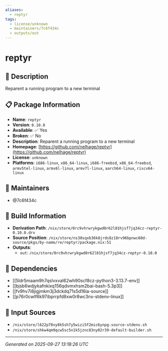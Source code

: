 ```yaml
---
aliases:
  - reptyr
tags:
  - license/unknown
  - maintainers/7c6f434c
  - outputs/out
---
```


# reptyr

## 📝 Description

Reparent a running program to a new terminal

## 📋 Package Information

- **Name**: `reptyr`
- **Version**: `0.10.0`
- **Available**: ✅ Yes
- **Broken**: ✅ No
- **Description**: Reparent a running program to a new terminal
- **Homepage**: [https://github.com/nelhage/reptyr](https://github.com/nelhage/reptyr)
- **License**: `unknown`
- **Platforms**: `i686-linux`, `x86_64-linux`, `i686-freebsd`, `x86_64-freebsd`, `armv5tel-linux`, `armv6l-linux`, `armv7l-linux`, `aarch64-linux`, `riscv64-linux`
## 👥 Maintainers

- @7c6f434c


## 🔧 Build Information

- **Derivation Path**: `/nix/store/0rc9vhrwrykgwd0r62l01hjsf7jq34cz-reptyr-0.10.0.drv`
- **Source Position**: `/nix/store/ns30sqxb36k8jrds8z18rv96bpnwc60d-source/pkgs/by-name/re/reptyr/package.nix:51`
- **Outputs**:
  - `out`:  `/nix/store/0rc9vhrwrykgwd0r62l01hjsf7jq34cz-reptyr-0.10.0`

## 🔗 Dependencies

- [[5ldr5maam9h7qslvxval62wh90scf8cz-python3-3.13.7-env]]
- [[bjsb6wdjykafnkixq156qdvmxhsm2bai-bash-5.3p3]]
- [[fv9hv7i8jigjmkm3j3dckdq71s5d16ia-source]]
- [[p76r0cwlf6k97ibprrpfd8xw0r8wc3nx-stdenv-linux]]

## 📁 Input Sources

- `/nix/store/l622p70vy8k5sh7y5wizi5f2mic6ynpg-source-stdenv.sh`
- `/nix/store/shkw4qm9qcw5sc5n1k5jznc83ny02r39-default-builder.sh`

---
*Generated on 2025-09-27 13:18:26 UTC*
